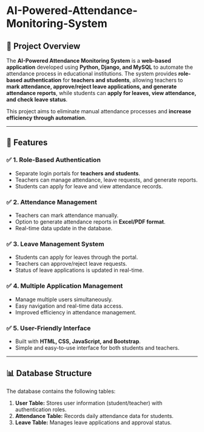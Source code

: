 # AI-Powered-Attendance-Monitoring-System
## 📌 Project Overview
The **AI-Powered Attendance Monitoring System** is a **web-based application** developed using **Python, Django, and MySQL** to automate the attendance process in educational institutions. The system provides **role-based authentication** for **teachers and students**, allowing teachers to **mark attendance, approve/reject leave applications, and generate attendance reports**, while students can **apply for leaves, view attendance, and check leave status**.  

This project aims to eliminate manual attendance processes and **increase efficiency through automation**.  

---

## 🚀 Features
### ✅ **1. Role-Based Authentication**
- Separate login portals for **teachers and students**.  
- Teachers can manage attendance, leave requests, and generate reports.  
- Students can apply for leave and view attendance records.  

### ✅ **2. Attendance Management**
- Teachers can mark attendance manually.  
- Option to generate attendance reports in **Excel/PDF format**.  
- Real-time data update in the database.  

### ✅ **3. Leave Management System**
- Students can apply for leaves through the portal.  
- Teachers can approve/reject leave requests.  
- Status of leave applications is updated in real-time.  

### ✅ **4. Multiple Application Management**
- Manage multiple users simultaneously.  
- Easy navigation and real-time data access.  
- Improved efficiency in attendance management.  

### ✅ **5. User-Friendly Interface**
- Built with **HTML, CSS, JavaScript, and Bootstrap**.  
- Simple and easy-to-use interface for both students and teachers.  

---


## 📊 Database Structure
The database contains the following tables:  
1. **User Table:** Stores user information (student/teacher) with authentication roles.  
2. **Attendance Table:** Records daily attendance data for students.  
3. **Leave Table:** Manages leave applications and approval status.  


